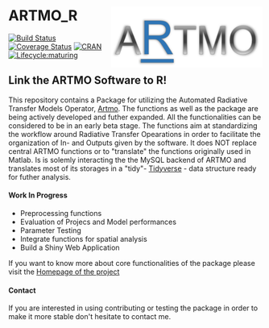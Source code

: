 # ARTMO_R <a href="https://mattia6690.github.io/ARTMO_R/"><img align="right" src="docs/data/ARTMOR_logoR.png" width="300" height="120" /></a>

[![Build Status](https://travis-ci.org/mattia6690/ARTMO_R.svg?branch=dev)](https://travis-ci.org/mattia6690/ARTMO_R) 
[![Coverage Status](https://img.shields.io/codecov/c/github/mattia6690/ARTMO_R/master.svg)](https://codecov.io/github/mattia6690/ARTMO_R)
[![CRAN](http://www.r-pkg.org/badges/version/ARTMOR)](https://cran.r-project.org/package=ARTMOR)
[![Lifecycle:maturing](https://img.shields.io/badge/lifecycle-experimental-orange.svg)](https://www.tidyverse.org/lifecycle/#experimental)

## Link the ARTMO Software to R!

This repository contains a Package for utilizing the Automated Radiative Transfer Models Operator, [Artmo](http://ipl.uv.es/artmo/). The functions as well as the package are being actively developed and futher expanded. All the functionalities can be considered to be in an early beta stage.
The functions aim at standardizing the workflow around Radiative Transfer Opearations in order to facilitate the organization of In- and Outputs given by the software. It does NOT replace central ARTMO functions or to "translate" the functions originally used in Matlab. Is is solemly interacting the the MySQL backend of ARTMO and translates most of its storages in a "tidy"- [Tidyverse](https://www.tidyverse.org/) - data structure ready for futher analysis.

#### Work In Progress

* Preprocessing functions
* Evaluation of Projecs and Model performances
* Parameter Testing 
* Integrate functions for spatial analysis
* Build a Shiny Web Application

If you want to know more about core functionalities of the package please visit the [Homepage of the project](https://mattia6690.github.io/ARTMO_R/)

#### Contact

If you are interested in using contributing or testing the package in order to make it more stable don't hesitate to contact me.